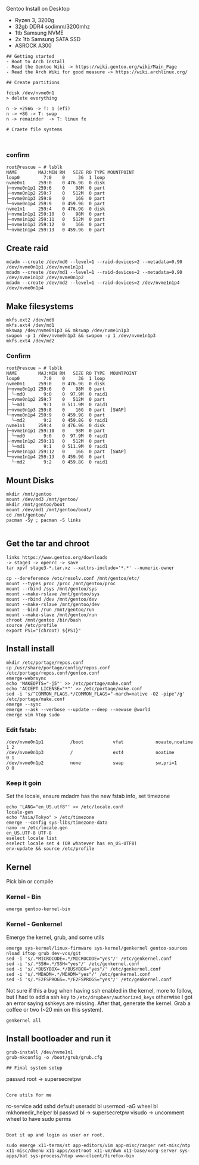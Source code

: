 Gentoo Install on Desktop
* Ryzen 3, 3200g
* 32gb DDR4 sodimm/3200mhz
* 1tb Samsung NVME
* 2x 1tb Samsung SATA SSD
* ASROCK A300


```
## Getting started
- Boot to Arch Install
- Read the Gentoo Wiki -> https://wiki.gentoo.org/wiki/Main_Page
- Read the Arch Wiki for good measure -> https://wiki.archlinux.org/

## Create partitions

fdisk /dev/nvme0n1
> delete everything

n -> +256G -> T: 1 (efi)
n -> +8G -> T: swap
n -> remainder  -> T: linux fx

# Craete file systems



```
### confirm
```
root@rescue ~ # lsblk
NAME        MAJ:MIN RM   SIZE RO TYPE MOUNTPOINT
loop0         7:0    0     3G  1 loop
nvme0n1     259:0    0 476.9G  0 disk
├─nvme0n1p1 259:6    0    98M  0 part
├─nvme0n1p2 259:7    0   512M  0 part
├─nvme0n1p3 259:8    0    16G  0 part
└─nvme0n1p4 259:9    0 459.9G  0 part
nvme1n1     259:4    0 476.9G  0 disk
├─nvme1n1p1 259:10   0    98M  0 part
├─nvme1n1p2 259:11   0   512M  0 part
├─nvme1n1p3 259:12   0    16G  0 part
└─nvme1n1p4 259:13   0 459.9G  0 part
```
## Create raid
```
mdadm --create /dev/md0 --level=1 --raid-devices=2 --metadata=0.90 /dev/nvme0n1p1 /dev/nvme1n1p1
mdadm --create /dev/md1 --level=1 --raid-devices=2 --metadata=0.90 /dev/nvme1n1p2 /dev/nvme0n1p2
mdadm --create /dev/md2 --level=1 --raid-devices=2 /dev/nvme1n1p4 /dev/nvme0n1p4
```

## Make filesystems
```
mkfs.ext2 /dev/md0
mkfs.ext4 /dev/md1
mkswap /dev/nvme0n1p3 && mkswap /dev/nvme1n1p3
swapon -p 1 /dev/nvme0n1p3 && swapon -p 1 /dev/nvme1n1p3
mkfs.ext4 /dev/md2
```

### Confirm
```
root@rescue ~ # lsblk
NAME        MAJ:MIN RM   SIZE RO TYPE  MOUNTPOINT
loop0         7:0    0     3G  1 loop
nvme0n1     259:0    0 476.9G  0 disk
├─nvme0n1p1 259:6    0    98M  0 part
│ └─md0       9:0    0  97.9M  0 raid1
├─nvme0n1p2 259:7    0   512M  0 part
│ └─md1       9:1    0 511.9M  0 raid1
├─nvme0n1p3 259:8    0    16G  0 part  [SWAP]
└─nvme0n1p4 259:9    0 459.9G  0 part
  └─md2       9:2    0 459.8G  0 raid1
nvme1n1     259:4    0 476.9G  0 disk
├─nvme1n1p1 259:10   0    98M  0 part
│ └─md0       9:0    0  97.9M  0 raid1
├─nvme1n1p2 259:11   0   512M  0 part
│ └─md1       9:1    0 511.9M  0 raid1
├─nvme1n1p3 259:12   0    16G  0 part  [SWAP]
└─nvme1n1p4 259:13   0 459.9G  0 part
  └─md2       9:2    0 459.8G  0 raid1
  ```

  ## Mount Disks
```
mkdir /mnt/gentoo
mount /dev/md3 /mnt/gentoo/
mkdir /mnt/gentoo/boot
mount /dev/md1 /mnt/gentoo/boot/
cd /mnt/gentoo/
pacman -Sy ; pacman -S links


```

## Get the tar and chroot
```
links https://www.gentoo.org/downloads
-> stage3 -> openrc -> save
tar xpvf stage3-*.tar.xz --xattrs-include='*.*' --numeric-owner

cp --dereference /etc/resolv.conf /mnt/gentoo/etc/
mount --types proc /proc /mnt/gentoo/proc
mount --rbind /sys /mnt/gentoo/sys
mount --make-rslave /mnt/gentoo/sys
mount --rbind /dev /mnt/gentoo/dev
mount --make-rslave /mnt/gentoo/dev
mount --bind /run /mnt/gentoo/run
mount --make-slave /mnt/gentoo/run
chroot /mnt/gentoo /bin/bash
source /etc/profile
export PS1="(chroot) ${PS1}"

```
## Install install
```
mkdir /etc/portage/repos.conf
cp /usr/share/portage/config/repos.conf /etc/portage/repos.conf/gentoo.conf
emerge-webrsync
echo 'MAKEOPTS="-j5"' >> /etc/portage/make.conf
echo 'ACCEPT_LICENSE="*"' >> /etc/portage/make.conf
sed -i 's/^COMMON_FLAGS.*/COMMON_FLAGS="-march=native -O2 -pipe"/g' /etc/portage/make.conf
emerge --sync
emerge --ask --verbose --update --deep --newuse @world
emerge vim htop sudo
```
### Edit fstab:
```
/dev/nvme0n1p1          /boot           vfat            noauto,noatime  1 2
/dev/nvme0n1p3          /               ext4            noatime         0 1
/dev/nvme0n1p2          none            swap            sw,pri=1        0 0
```

### Keep it goin
Set the locale, ensure mdadm has the new fstab info, set timezone

```
echo 'LANG="en_US.utf8"' >> /etc/locale.conf
locale-gen
echo "Asia/Tokyo" > /etc/timezone
emerge --config sys-libs/timezone-data
nano -w /etc/locale.gen
en_US.UTF-8 UTF-8
eselect locale list
eselect locale set 4 (OR whatever has en_US-UTF8)
env-update && source /etc/profile
```
## Kernel
Pick bin or compile

### Kernel - Bin
```
emerge gentoo-kernel-bin
```

### Kernel - Genkernel
Emerge the kernel, grub, and some utils
```
emerge sys-kernel/linux-firmware sys-kernel/genkernel gentoo-sources nload iftop grub dev-vcs/git
sed -i 's/.*MICROCODE=.*/MICROCODE="yes"/' /etc/genkernel.conf
sed -i 's/.*SSH=.*/SSH="yes"/' /etc/genkernel.conf
sed -i 's/.*BUSYBOX=.*/BUSYBOX="yes"/' /etc/genkernel.conf
sed -i 's/.*MDADM=.*/MDADM="yes"/' /etc/genkernel.conf
sed -i 's/.*E2FSPROGS=.*/E2FSPROGS="yes"/' /etc/genkernel.conf
```
Not sure if this a bug when having ssh enabled in the kernel, more to follow, but I had to add a ssh key to ``/etc/dropbear/authorized_keys`` otherwise I got an error saying sshkeys are missing. After that, generate the kernel. Grab a coffee or two (~20 min on this system).
```
genkernel all
```

## Install bootloader and run it
```
grub-install /dev/nvme1n1
grub-mkconfig -o /boot/grub/grub.cfg

## Final system setup

```
passwd root -> supersecretpw
```

Core utils for me
```
rc-service add sshd default
useradd bl
usermod -aG wheel bl
mkhomedir_helper bl
passwd bl -> supersecretpw
visudo -> uncomment wheel to have sudo perms
```

Boot it up and login as user or root.

sudo emerge x11-terms/st app-editors/vim app-misc/ranger net-misc/ntp x11-misc/dmenu x11-apps/xsetroot x11-vm/dwm x11-base/xorg-server sys-apps/bat sys-process/htop www-client/firefox-bin
